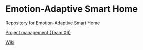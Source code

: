 # Emotion-Adaptive Smart Home
Repository for Emotion-Adaptive Smart Home

[Project management (Team 06)](https://pushgd10re5p.larksuite.com/base/LZFZbZlYla9m4zsmLQGupiIKs9e?table=tbl0MZkUSxeu3IoC&view=vewp7nmiS4)

[Wiki](wiki)
